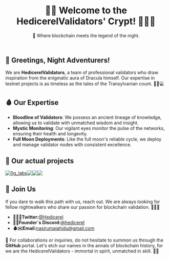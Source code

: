 <body>
    <main>
        <header style="align: center;">
            <h1 style="align: center;">🏰🌙 Welcome to the HedicerelValidators' Crypt! 🧛‍♂️🦇</h1>
            <p style="align: center;">🌙 Where blockchain meets the legend of the night.</p>
        </header>
        <article>
            <section>
                <h2>👋 Greetings, Night Adventurers!</h2>
                <p>We are <strong>HedicerelValidators</strong>, a team of professional validators who draw inspiration from the enigmatic aura of Dracula himself. Our expertise in testnet projects is as timeless as the tales of the Transylvanian count. 🧛‍♂️💻</p>
            </section>
            <section>
                <h2>🩸 Our Expertise</h2>
                <ul>
                    <li><strong>Bloodline of Validators</strong>: We possess an ancient lineage of knowledge, allowing us to validate with unmatched wisdom and insight.</li>
                    <li><strong>Mystic Monitoring</strong>: Our vigilant eyes monitor the pulse of the networks, ensuring their health and longevity.</li>
                    <li><strong>Full Moon Deployments</strong>: Like the full moon's reliable cycle, we deploy and manage validator nodes with consistent excellence.</li>
                </ul>
            </section>
            <section>
                <h2>🔮 Our actual projects</h2>
                <div style="display: flex; flex-direction: row;">
                    <a href="https://0g.ai/"><img src="https://pbs.twimg.com/profile_images/1762204546913468416/KBZhJfhC_200x200.jpg" alt="0g_labs"></a>
                    <a href="https://side.one/"><img src="https://pbs.twimg.com/profile_images/1666366346492542977/ywO_kmkx_200x200.jpg" alt=""></a>
                    <a href="https://wardenprotocol.org/"><img src="https://encrypted-tbn0.gstatic.com/images?q=tbn:ANd9GcQsHmRCmUlTfwd4QjIep5qRRSBNCYPTeMCoQA&s"></a>
                    <a href="https://www.farcaster.xyz/"><img src="https://pbs.twimg.com/profile_images/1546487688601096192/QoG0ZVgH_200x200.jpg"></a>
                    <a href="https://fuel.network/"><img src="https://pbs.twimg.com/profile_images/1651228955301629963/IfYACWA__200x200.jpg"></a>
                </div>
            </section>
            <section>
                <h2>🤝 Join Us</h2>
                <p>If you dare to walk this path with us, reach out. We are always looking for fellow nightwalkers who share our passion for blockchain validation. 🧛‍♂️💬</p>
                <ul>
                    <li>
                        <strong>🧛‍♂️💬Twitter:</strong><a href="https://x.com/Hedicerel">@Hedicerel</a>
                    </li>
                    <li>
                        <strong>🔮💬Founder`s Discord:</strong><a href="https://discord.com/users/847042463402426399">@hedicerel</a>
                    </li>
                    <li>
                        <strong>🩸✉️Email:</strong><a href="mailto:nasirumajahidu@gmail.com">nasirumajahidu@gmail.com</a>
                    </li>
                </ul>
            </section>
        </article>
        <footer>
            <p>📧 For collaborations or inquiries, do not hesitate to summon us through the <strong>GitHub</strong> portal. Let's etch our names in the annals of blockchain history, for we are the HedicerelValidators - immortal in spirit, unmatched in skill. 🦇🌌</p>
        </footer>
    </main>
</body>

